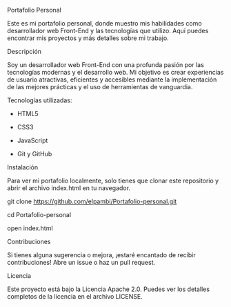 Portafolio Personal

Este es mi portafolio personal, donde muestro mis habilidades como desarrollador web Front-End y las tecnologías que utilizo. Aquí puedes encontrar mis proyectos y más detalles sobre mi trabajo.

Descripción

Soy un desarrollador web Front-End con una profunda pasión por las tecnologías modernas y el desarrollo web. Mi objetivo es crear experiencias de usuario atractivas, eficientes y accesibles mediante la implementación de las 
mejores prácticas y el uso de herramientas de vanguardia.

Tecnologías utilizadas:

- HTML5

- CSS3

- JavaScript

- Git y GitHub


Instalación

Para ver mi portafolio localmente, solo tienes que clonar este repositorio y abrir el archivo index.html en tu navegador.

git clone https://github.com/elpambi/Portafolio-personal.git

cd Portafolio-personal

open index.html


Contribuciones

Si tienes alguna sugerencia o mejora, ¡estaré encantado de recibir contribuciones! Abre un issue o haz un pull request.


Licencia

Este proyecto está bajo la Licencia Apache 2.0. Puedes ver los detalles completos de la licencia en el archivo LICENSE.


